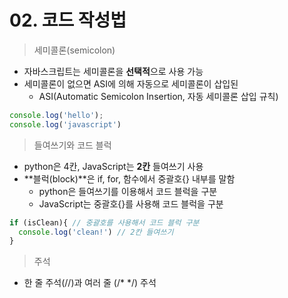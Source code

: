 # 02. 코드 작성법

> 세미콜론(semicolon)

- 자바스크립트는 세미콜론을 **선택적**으로 사용 가능
- 세미콜론이 없으면 ASI에 의해 자동으로 세미콜론이 삽입된
  - ASI(Automatic Semicolon Insertion, 자동 세미콜론 삽입 규칙)

```javascript
console.log('hello');
console.log('javascript')
```



> 들여쓰기와 코드 블럭

- python은 4칸, JavaScript는 **2칸** 들여쓰기 사용
- **블럭(block)**은 if, for, 함수에서 중괄호{} 내부를 말함
  - python은 들여쓰기를 이용해서 코드 블럭을 구분
  - JavaScript는 중괄호{}를 사용해 코드 블럭을 구분

```javascript
if (isClean){ // 중괄호를 사용해서 코드 블럭 구분
  console.log('clean!') // 2칸 들여쓰기
}
```



> 주석

- 한 줄 주석(//)과 여러 줄 (/* */) 주석